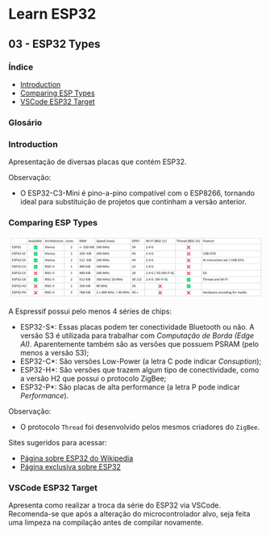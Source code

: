 # Learn ESP32

## 03 - ESP32 Types

### Índice

- [Introduction](#introduction)
- [Comparing ESP Types](#comparing-esp-types)
- [VSCode ESP32 Target](#vscode-esp32-target)

### Glosário

### Introduction

Apresentação de diversas placas que contém ESP32.

Observação:

- O ESP32-C3-Mini é pino-a-pino compatível com o ESP8266, tornando ideal para substituição de projetos que continham a versão anterior.

### Comparing ESP Types

![Comparativo entre os Diversos Modelos de ESP32](Assets/Comparativo%20entre%20os%20Diversos%20Modelos%20de%20ESP32.PNG)

A Espressif possui pelo menos 4 séries de chips:

- ESP32-S*: Essas placas podem ter conectividade Bluetooth ou não. A versão S3 é utilizada para trabalhar com *Computação de Borda (Edge AI)*. Aparentemente também são as versões que possuem PSRAM (pelo menos a versão S3);
- ESP32-C*: São versões Low-Power (a letra C pode indicar *Consuption*);
- ESP32-H*: São versões que trazem algum tipo de conectividade, como a versão H2 que possui o protocolo ZigBee;
- ESP32-P*: São placas de alta performance (a letra P pode indicar *Performance*).

Observação:

- O protocolo `Thread` foi desenvolvido pelos mesmos criadores do `ZigBee`.

Sites sugeridos para acessar:

- [Página sobre ESP32 do Wikipedia](https://en.wikipedia.org/wiki/ESP32)
- [Página exclusiva sobre ESP32](http://esp32.net/)

### VSCode ESP32 Target

Apresenta como realizar a troca da série do ESP32 via VSCode. Recomenda-se que após a alteração do microcontrolador alvo, seja feita uma limpeza na compilação antes de compilar novamente.
